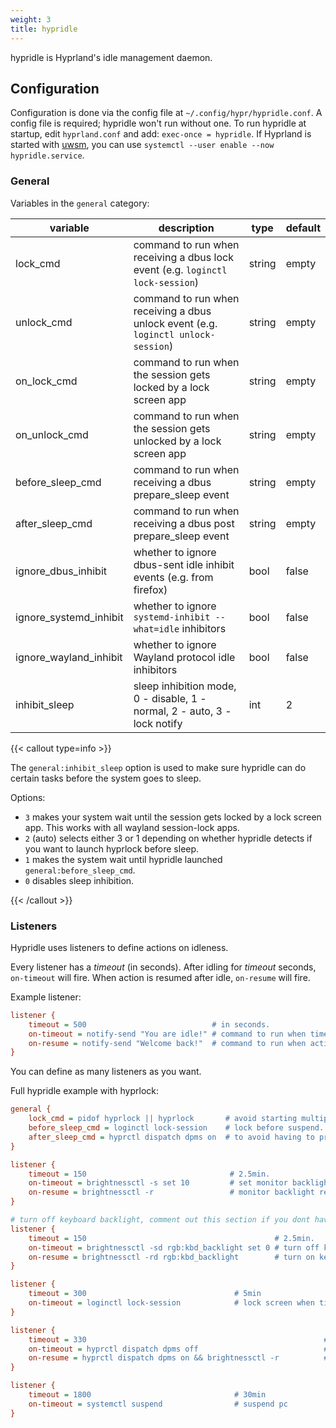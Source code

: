 ```yaml
---
weight: 3
title: hypridle
---
```


hypridle is Hyprland's idle management daemon.

## Configuration

Configuration is done via the config file at `~/.config/hypr/hypridle.conf`. A
config file is required; hypridle won't run without one. To run hypridle at
startup, edit `hyprland.conf` and add: `exec-once = hypridle`. If Hyprland is started with [uwsm](../../Useful-Utilities/Systemd-start), you can use `systemctl --user enable --now hypridle.service`.

### General

Variables in the `general` category:

| variable | description | type | default |
| --- | --- | --- | --- |
| lock_cmd | command to run when receiving a dbus lock event (e.g. `loginctl lock-session`) | string | empty |
| unlock_cmd | command to run when receiving a dbus unlock event (e.g. `loginctl unlock-session`) | string | empty |
| on_lock_cmd | command to run when the session gets locked by a lock screen app | string | empty |
| on_unlock_cmd | command to run when the session gets unlocked by a lock screen app | string | empty |
| before_sleep_cmd | command to run when receiving a dbus prepare_sleep event | string | empty |
| after_sleep_cmd | command to run when receiving a dbus post prepare_sleep event | string | empty |
| ignore_dbus_inhibit | whether to ignore dbus-sent idle inhibit events (e.g. from firefox) | bool | false |
| ignore_systemd_inhibit | whether to ignore `systemd-inhibit --what=idle` inhibitors | bool | false |
| ignore_wayland_inhibit | whether to ignore Wayland protocol idle inhibitors | bool | false |
| inhibit_sleep | sleep inhibition mode, 0 - disable, 1 - normal, 2 - auto, 3 - lock notify | int | 2 |

{{< callout type=info >}}

The `general:inhibit_sleep` option is used to make sure hypridle can do certain tasks before the system goes to sleep.

Options:
- `3` makes your system wait until the session gets locked by a lock screen app. This works with all wayland session-lock apps.
- `2` (auto) selects either 3 or 1 depending on whether hypridle detects if you want to launch hyprlock before sleep.
- `1` makes the system wait until hypridle launched `general:before_sleep_cmd`.
- `0` disables sleep inhibition.

{{< /callout >}}

### Listeners

Hypridle uses listeners to define actions on idleness.

Every listener has a _timeout_ (in seconds). After idling for _timeout_ seconds,
`on-timeout` will fire. When action is resumed after idle, `on-resume` will
fire.

Example listener:

```ini
listener {
    timeout = 500                            # in seconds.
    on-timeout = notify-send "You are idle!" # command to run when timeout has passed.
    on-resume = notify-send "Welcome back!"  # command to run when activity is detected after timeout has fired.
}
```

You can define as many listeners as you want.

Full hypridle example with hyprlock:

```ini
general {
    lock_cmd = pidof hyprlock || hyprlock       # avoid starting multiple hyprlock instances.
    before_sleep_cmd = loginctl lock-session    # lock before suspend.
    after_sleep_cmd = hyprctl dispatch dpms on  # to avoid having to press a key twice to turn on the display.
}

listener {
    timeout = 150                                # 2.5min.
    on-timeout = brightnessctl -s set 10         # set monitor backlight to minimum, avoid 0 on OLED monitor.
    on-resume = brightnessctl -r                 # monitor backlight restore.
}

# turn off keyboard backlight, comment out this section if you dont have a keyboard backlight.
listener { 
    timeout = 150                                          # 2.5min.
    on-timeout = brightnessctl -sd rgb:kbd_backlight set 0 # turn off keyboard backlight.
    on-resume = brightnessctl -rd rgb:kbd_backlight        # turn on keyboard backlight.
}

listener {
    timeout = 300                                 # 5min
    on-timeout = loginctl lock-session            # lock screen when timeout has passed
}

listener {
    timeout = 330                                                     # 5.5min
    on-timeout = hyprctl dispatch dpms off                            # screen off when timeout has passed
    on-resume = hyprctl dispatch dpms on && brightnessctl -r          # screen on when activity is detected after timeout has fired.
}

listener {
    timeout = 1800                                # 30min
    on-timeout = systemctl suspend                # suspend pc
}
```
